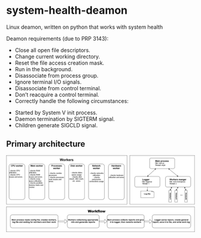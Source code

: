 # system-health-deamon
Linux deamon, written on python that works with system health

Deamon requirements (due to PRP 3143):

- Close all open file descriptors.
- Change current working directory.
- Reset the file access creation mask.
- Run in the background.
- Disassociate from process group.
- Ignore terminal I/O signals.
- Disassociate from control terminal.
- Don’t reacquire a control terminal.
- Correctly handle the following circumstances:
* Started by System V init process.
* Daemon termination by SIGTERM signal.
* Children generate SIGCLD signal.



## Primary architecture

![Primary architecture](https://github.com/SvyatoslavFedynyak/system-health-deamon/blob/master/images/deamon-arch.jpg)
